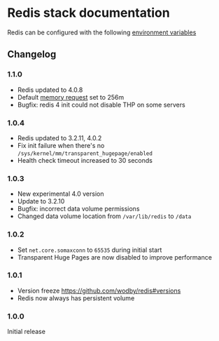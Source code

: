 # Redis stack documentation

Redis can be configured with the following [environment variables](https://github.com/wodby/redis#environment-variables)

## Changelog

### 1.1.0

* Redis updated to 4.0.8
* Default [memory request](../config.md#resources) set to 256m
* Bugfix: redis 4 init could not disable THP on some servers

### 1.0.4

* Redis updated to 3.2.11, 4.0.2
* Fix init failure when there's no `/sys/kernel/mm/transparent_hugepage/enabled`
* Health check timeout increased to 30 seconds

### 1.0.3

* New experimental 4.0 version
* Update to 3.2.10
* Bugfix: incorrect data volume permissions
* Changed data volume location from `/var/lib/redis` to `/data`

### 1.0.2

* Set `net.core.somaxconn` to `65535` during initial start
* Transparent Huge Pages are now disabled to improve performance

### 1.0.1

* Version freeze https://github.com/wodby/redis#versions
* Redis now always has persistent volume

### 1.0.0

Initial release
